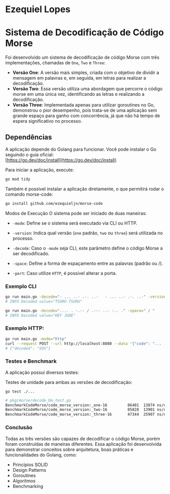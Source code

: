 # Ezequiel Lopes
# Sistema de Decodificação de Código Morse
Foi desenvolvido um sistema de decodificação de código Morse com três implementações, chamadas de `One`, `Two` e `Three`:

- **Versão One**: A versão mais simples, criada com o objetivo de dividir a mensagem em palavras e, em seguida, em letras para realizar a decodificação.
- **Versão Two**: Essa versão utiliza uma abordagem que percorre o código morse em uma única vez, identificando as letras e realizando a decodificação.
- **Versão Three**: Implementada apenas para utilizar goroutines no Go, demonstrou o pior desempenho, pois trata-se de uma aplicação sem grande espaço para ganho com concorrência, já que não há tempo de espera significativo no processo.

## Dependências

A aplicação depende do Golang para funcionar. Você pode instalar o Go seguindo o guia oficial:  
[https://go.dev/doc/install](https://go.dev/doc/install)

Para iniciar a aplicação, execute:

```bash
go mod tidy
```

Também é possível instalar a aplicação diretamente, o que permitirá rodar o comando morse-code:

```bash
go install github.com/ezequieljn/morse-code
```

Modos de Execução
O sistema pode ser iniciado de duas maneiras:

- `-mode`: Define se o sistema será executado via CLI ou HTTP.

- `-version`: Indica qual versão (`one` padrão, `two` ou `three`) será utilizada no processo.
- `-decode`: Caso o `-mode` seja CLI, este parâmetro define o código Morse a ser decodificado.
- `-space`: Define a forma de espaçamento entre as palavras (padrão ou /).
- `-port`: Caso utilize `HTTP`, é possível alterar a porta.


### Exemplo CLI
```bash
go run main.go -decode="- ... ..- .-. ..-   - ... ..- .-. ..-" -version="two"
# INFO Decoded value="TSURU TSURU"

go run main.go -decode=".... . -.-- / .--- ..- -.. ." -space=" / "
# INFO Decoded value="HEY JUDE"
```

### Exemplo HTTP:
```bash
go run main.go -mode="http"
curl --request POST --url http://localhost:8080 --data '{"code": "... --- ..."}'
# {"decoded": "SOS"}
```

### Testes e Benchmark
A aplicação possui diversos testes:

Testes de unidade para ambas as versões de decodificação:
```
go test ./...
```

```bash
# pkg/morse/decode_bm_test.go
BenchmarkCodeMorse/code_morse_version:_one-16         86401  13874 ns/op  2816 B/op  525 allocs/op
BenchmarkCodeMorse/code_morse_version:_two-16         85828  13901 ns/op  2816 B/op  525 allocs/op
BenchmarkCodeMorse/code_morse_version:_three-16       47344  25907 ns/op
```


### Conclusão
Todas as três versões são capazes de decodificar o código Morse, porém foram construídas de maneiras diferentes. Essa aplicação foi desenvolvida para demonstrar conceitos sobre arquitetura, boas práticas e funcionalidades do Golang, como:

- Princípios SOLID
- Design Patterns
- Goroutines
- Algoritmos
- Benchmarking